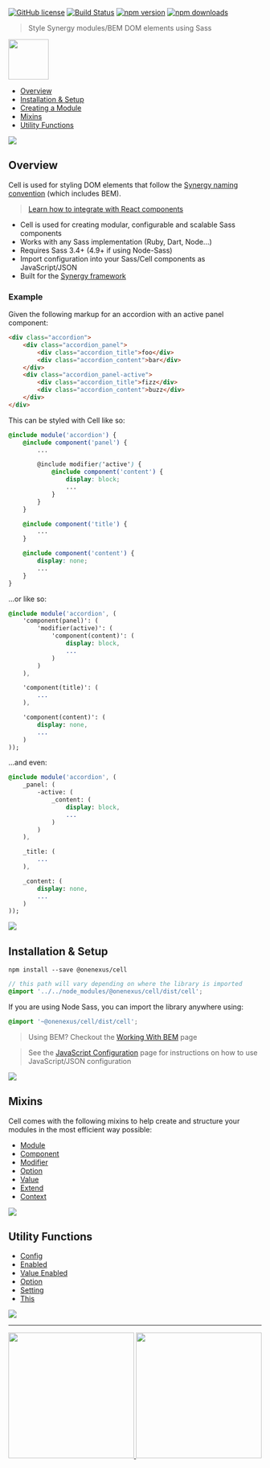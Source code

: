 [![GitHub license](https://img.shields.io/badge/license-MIT-blue.svg)](https://github.com/One-Nexus/Cell/blob/master/LICENSE)
[![Build Status](https://travis-ci.com/One-Nexus/Cell.svg?branch=master)](https://travis-ci.com/One-Nexus/Cell)
[![npm version](https://d25lcipzij17d.cloudfront.net/badge.svg?id=js&type=6&v=1.0.0-beta.1&x2=0)]((https://www.npmjs.com/package/@onenexus/cell))
[![npm downloads](https://img.shields.io/npm/dm/@onenexus/cell.svg)](https://www.npmjs.com/package/@onenexus/cell)

> Style Synergy modules/BEM DOM elements using Sass

<img height="80px" src="http://onenexus.io/cell/images/cell-logo.png" />

* [Overview](#overview)
* [Installation & Setup](#installation--setup)
* [Creating a Module](https://github.com/One-Nexus/Cell/wiki/Creating-a-Module)
* [Mixins](#mixins)
* [Utility Functions](#utility-functions)

<img src="http://www.onenexus.io/cell/images/CellvsSatan.gif" />

## Overview

Cell is used for styling DOM elements that follow the [Synergy naming convention](https://github.com/One-Nexus/Synergy-Front-End-Guides/wiki/Synergy-Values#synergy-naming-convention) (which includes BEM).

> [Learn how to integrate with React components](https://github.com/One-Nexus/Cell/wiki/Creating-a-Module#interface-react---jsx)

* Cell is used for creating modular, configurable and scalable Sass components
* Works with any Sass implementation (Ruby, Dart, Node...)
* Requires Sass 3.4+ (4.9+ if using Node-Sass)
* Import configuration into your Sass/Cell components as JavaScript/JSON
* Built for the [Synergy framework](https://github.com/One-Nexus/Synergy)

### Example

Given the following markup for an accordion with an active panel component:

```html
<div class="accordion">
    <div class="accordion_panel">
        <div class="accordion_title">foo</div>
        <div class="accordion_content">bar</div>
    </div>
    <div class="accordion_panel-active">
        <div class="accordion_title">fizz</div>
        <div class="accordion_content">buzz</div>
    </div>
</div>
```

This can be styled with Cell like so:

```scss
@include module('accordion') {
    @include component('panel') {
        ...

        @include modifier('active') {
            @include component('content') {
                display: block;
                ...
            }
        }
    }

    @include component('title') {
        ...
    }

    @include component('content') {
        display: none;
        ...
    }
}
```

...or like so:

```sass
@include module('accordion', (
    'component(panel)': (
        'modifier(active)': (
            'component(content)': (
                display: block,
                ...
            )
        )
    ),

    'component(title)': (
        ...
    ),

    'component(content)': (
        display: none,
        ...
    )
));
```

...and even:


```sass
@include module('accordion', (
    _panel: (
        -active: (
            _content: (
                display: block,
                ...
            )
        )
    ),

    _title: (
        ...
    ),

    _content: (
        display: none,
        ...
    )
));
```

<img src="http://www.onenexus.io/cell/images/GokuvsCell.gif" />

## Installation & Setup

```
npm install --save @onenexus/cell
```

```scss
// this path will vary depending on where the library is imported
@import '../../node_modules/@onenexus/cell/dist/cell';
```

If you are using Node Sass, you can import the library anywhere using:

```scss
@import '~@onenexus/cell/dist/cell';
```

> Using BEM? Checkout the [Working With BEM](https://github.com/One-Nexus/Cell/wiki/Working-With-BEM) page

> See the [JavaScript Configuration](https://github.com/One-Nexus/Cell/wiki/JavaScript-Configuration) page for instructions on how to use JavaScript/JSON configuration

<img src="http://www.onenexus.io/cell/images/TrunksvsCell.gif" />

## Mixins

Cell comes with the following mixins to help create and structure your modules in the most efficient way possible:

* [Module](https://github.com/One-Nexus/Cell/wiki/Module())
* [Component](https://github.com/One-Nexus/Cell/wiki/Component())
* [Modifier](https://github.com/One-Nexus/Cell/wiki/Modifier())
* [Option](https://github.com/One-Nexus/Cell/wiki/Option())
* [Value](https://github.com/One-Nexus/Cell/wiki/Value())
* [Extend](https://github.com/One-Nexus/Cell/wiki/Extend())
* [Context](https://github.com/One-Nexus/Cell/wiki/Context())

<img src="http://www.angelfire.com/anime/friezasdomain/animatedgifs/cell/cell6.gif" />

## Utility Functions

* [Config](https://github.com/One-Nexus/Cell/wiki/Utility-Functions#config)
* [Enabled](https://github.com/One-Nexus/Cell/wiki/Utility-Functions#enabled)
* [Value Enabled](https://github.com/One-Nexus/Cell/wiki/Utility-Functions#value-enabled)
* [Option](https://github.com/One-Nexus/Cell/wiki/Utility-Functions#option)
* [Setting](https://github.com/One-Nexus/Cell/wiki/Utility-Functions#setting)
* [This](https://github.com/One-Nexus/Cell/wiki/Utility-Functions#this)

<img src="http://www.onenexus.io/cell/images/freizaandcell.gif" />

---

<a href="https://twitter.com/ESR360">
    <img src="http://edmundreed.com/assets/images/twitter.gif?v=1" width="250px" />
</a>
<a href="https://github.com/ESR360">
    <img src="http://edmundreed.com/assets/images/github.gif?v=1" width="250px" />
</a>